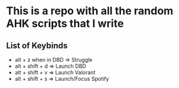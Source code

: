 # This is a repo with all the random AHK scripts that I write

## List of Keybinds

- alt + z when in DBD => Struggle
- alt + shift + d => Launch DBD
- alt + shift + v => Launch Valorant
- alt + shift + s => Launch/Focus Spotify
